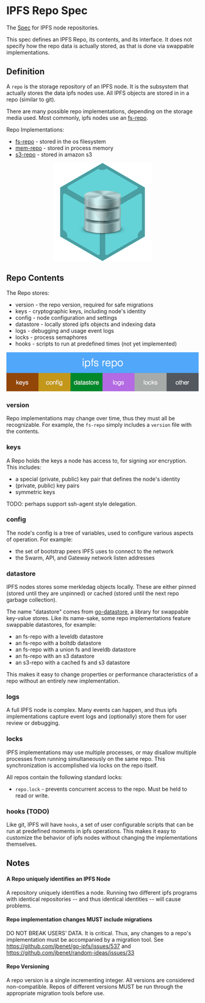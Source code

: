 # IPFS Repo Spec

The [Spec](../) for IPFS node repositories.

This spec defines an IPFS Repo, its contents, and its interface. It does
not specify how the repo data is actually stored, as that is done via
swappable implementations.

## Definition

A `repo` is the storage repository of an IPFS node. It is the subsystem that
actually stores the data ipfs nodes use. All IPFS objects are stored in
in a repo (similar to git).


There are many possible repo implementations, depending on the storage media
used. Most commonly, ipfs nodes use an [fs-repo](fs-repo).

Repo Implementations:
- [fs-repo](fs-repo) - stored in the os filesystem
- [mem-repo](mem-repo) - stored in process memory
- [s3-repo](s3-repo) - stored in amazon s3

<center>
<img src="ipfs-repo.png" width="256" />
</center>

## Repo Contents

The Repo stores:
- version - the repo version, required for safe migrations
- keys - cryptographic keys, including node's identity
- config - node configuration and settings
- datastore - locally stored ipfs objects and indexing data
- logs - debugging and usage event logs
- locks - process semaphores
- hooks - scripts to run at predefined times (not yet implemented)

![](ipfs-repo-contents.png?)

### version

Repo implementations may change over time, thus they must all be recognizable.
For example, the `fs-repo` simply includes a `version` file with the contents.

### keys

A Repo holds the keys a node has access to, for signing xor encryption.
This includes:

- a special (private, public) key pair that defines the node's identity
- (private, public) key pairs
- symmetric keys

TODO: perhaps support ssh-agent style delegation.

### config

The node's config is a tree of variables, used to configure various aspects
of operation. For example:
- the set of bootstrap peers IPFS uses to connect to the network
- the Swarm, API, and Gateway network listen addresses


### datastore

IPFS nodes stores some merkledag objects locally. These are either pinned
(stored until they are unpinned) or cached (stored until the next repo garbage
collection).

The name "datastore" comes from
[go-datastore](https://github.com/jbenet/go-datastore), a library for
swappable key-value stores. Like its name-sake, some repo implementations
feature swappable datastores, for example:
- an fs-repo with a leveldb datastore
- an fs-repo with a boltdb datastore
- an fs-repo with a union fs and leveldb datastore
- an fs-repo with an s3 datastore
- an s3-repo with a cached fs and s3 datastore

This makes it easy to change properties or performance characteristics of
a repo without an entirely new implementation.

### logs

A full IPFS node is complex. Many events can happen, and thus ipfs
implementations capture event logs and (optionally) store them for user review
or debugging.

### locks

IPFS implementations may use multiple processes, or may disallow multiple
processes from running simultaneously on the same repo. This synchronization
is accomplished via locks on the repo itself.

All repos contain the following standard locks:
- `repo.lock` - prevents concurrent access to the repo.
  Must be held to read or write.

### hooks (TODO)

Like git, IPFS will have `hooks`, a set of user configurable scripts that
can be run at predefined moments in ipfs operations. This makes it easy
to customize the behavior of ipfs nodes without changing the implementations
themselves.

## Notes

#### A Repo uniquely identifies an IPFS Node

A repository uniquely identifies a node. Running two different ipfs programs
with identical repositories -- and thus identical identities -- will cause
problems.


#### Repo implementation changes MUST include migrations

DO NOT BREAK USERS' DATA. It is critical. Thus, any changes to a repo's
implementation must be accompanied by a migration tool.
See https://github.com/jbenet/go-ipfs/issues/537 and
https://github.com/jbenet/random-ideas/issues/33

#### Repo Versioning

A repo version is a single incrementing integer. All versions are considered
non-compatible. Repos of different versions MUST be run through the
appropriate migration tools before use.

